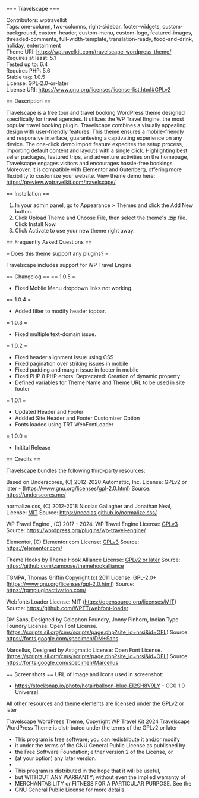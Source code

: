 === Travelscape ===  

Contributors: wptravelkit  
Tags: one-column, two-columns, right-sidebar, footer-widgets, custom-background, custom-header, custom-menu, custom-logo, featured-images, threaded-comments, full-width-template, translation-ready, food-and-drink, holiday, entertainment  
Theme URI: https://wptravelkit.com/travelscape-wordpress-theme/  
Requires at least: 5.1  
Tested up to: 6.4  
Requires PHP: 5.6  
Stable tag: 1.0.5  
License: GPL-2.0-or-later  
License URI: https://www.gnu.org/licenses/license-list.html#GPLv2  

== Description ==

Travelscape is a free tour and travel booking WordPress theme designed specifically for travel agencies. It utilizes the WP Travel Engine, the most popular travel booking plugin. Travelscape combines a visually appealing design with user-friendly features. This theme ensures a mobile-friendly and responsive interface, guaranteeing a captivating experience on any device. The one-click demo import feature expedites the setup process, importing default content and layouts with a single click. Highlighting best seller packages, featured trips, and adventure activities on the homepage, Travelscape engages visitors and encourages hassle-free bookings. Moreover, it is compatible with Elementor and Gutenberg, offering more flexibility to customize your website. View theme demo here: https://preview.wptravelkit.com/travelscape/ 

== Installation ==

1. In your admin panel, go to Appearance > Themes and click the Add New button.
2. Click Upload Theme and Choose File, then select the theme's .zip file. Click Install Now.
3. Click Activate to use your new theme right away.

== Frequently Asked Questions ==

= Does this theme support any plugins? =

Travelscape includes support for WP Travel Engine

== Changelog ==
== 1.0.5 =
* Fixed Mobile Menu dropdown links not working.

== 1.0.4 =
* Added filter to modify header topbar.

= 1.0.3 =
* Fixed multiple text-domain issue.

= 1.0.2 =
* Fixed header alignment issue using CSS
* Fixed pagination over striking issues in mobile
* Fixed padding and margin issue in footer in mobile
* Fixed PHP 8 PHP errors: Deprecated: Creation of dynamic property
* Defined variables for Theme Name and Theme URL to be used in site footer

= 1.0.1 =
* Updated Header and Footer
* Addded Site Header and Footer Customizer Option
* Fonts loaded using TRT WebFontLoader

= 1.0.0 =
* Initital Release

== Credits ==

Travelscape bundles the following third-party resources:

Based on Underscores, (C) 2012-2020 Automattic, Inc.
License: GPLv2 or later - (https://www.gnu.org/licenses/gpl-2.0.html)
Source: https://underscores.me/

normalize.css, (C) 2012-2018 Nicolas Gallagher and Jonathan Neal, 
License: [MIT](https://opensource.org/licenses/MIT)
Source: https://necolas.github.io/normalize.css/

WP Travel Engine , (C) 2017 - 2024. WP Travel Engine 
License: [GPLv3](http://www.gnu.org/licenses/gpl-3.0.html)
Source: https://wordpress.org/plugins/wp-travel-engine/

Elementor, (C) Elementor.com 
License: [GPLv3](http://www.gnu.org/licenses/gpl-3.0.html)
Source: https://elementor.com/

Theme Hooks by Theme Hook Alliance
License: [GPLv2 or later](https://www.gnu.org/licenses/gpl-2.0.html)
Source: https://github.com/zamoose/themehookalliance

TGMPA, Thomas Griffin Copyright (c) 2011
License: GPL-2.0+ (https://www.gnu.org/licenses/gpl-2.0.html)
Source: https://tgmpluginactivation.com/

Webfonts Loader
License: MIT (https://opensource.org/licenses/MIT)
Source: https://github.com/WPTT/webfont-loader

DM Sans, Designed by Colophon Foundry, Jonny Pinhorn, Indian Type Foundry
License: Open Font License. (https://scripts.sil.org/cms/scripts/page.php?site_id=nrsi&id=OFL)
Source: https://fonts.google.com/specimen/DM+Sans

Marcellus, Designed by Astigmatic
License: Open Font License. (https://scripts.sil.org/cms/scripts/page.php?site_id=nrsi&id=OFL)
Source: https://fonts.google.com/specimen/Marcellus

== Screenshots ==
URL of Image and Icons used in screenshot:
* https://stocksnap.io/photo/hotairballoon-blue-EI2SH8V9LY - CC0 1.0 Universal

All other resources and theme elements are licensed under the GPLv2 or later

Travelscape WordPress Theme, Copyright WP Travel Kit 2024
Travelscape WordPress Theme is distributed under the terms of the GPLv2 or later

 * This program is free software; you can redistribute it and/or modify
 * it under the terms of the GNU General Public License as published by
 * the Free Software Foundation; either version 2 of the License, or
 * (at your option) any later version.
 *
 * This program is distributed in the hope that it will be useful,
 * but WITHOUT ANY WARRANTY; without even the implied warranty of
 * MERCHANTABILITY or FITNESS FOR A PARTICULAR PURPOSE.  See the
 * GNU General Public License for more details.
